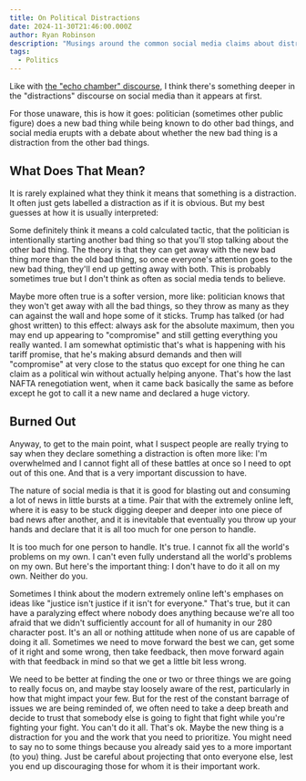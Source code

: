 ```yaml
---
title: On Political Distractions
date: 2024-11-30T21:46:00.000Z
author: Ryan Robinson
description: "Musings around the common social media claims about distractions in politics."
tags:
  - Politics
---
```


Like with [the "echo chamber" discourse](/posts/2024/echo-chambers/), I think there's something deeper in the "distractions" discourse on social media than it appears at first.

For those unaware, this is how it goes: politician (sometimes other public figure) does a new bad thing while being known to do other bad things, and social media erupts with a debate about whether the new bad thing is a distraction from the other bad things.

## What Does That Mean?

It is rarely explained what they think it means that something is a distraction. It often just gets labelled a distraction as if it is obvious. But my best guesses at how it is usually interpreted:

Some definitely think it means a cold calculated tactic, that the politician is intentionally starting another bad thing so that you'll stop talking about the other bad thing. The theory is that they can get away with the new bad thing more than the old bad thing, so once everyone's attention goes to the new bad thing, they'll end up getting away with both. This is probably sometimes true but I don't think as often as social media tends to believe.

Maybe more often true is a softer version, more like: politician knows that they won't get away with all the bad things, so they throw as many as they can against the wall and hope some of it sticks. Trump has talked (or had ghost written) to this effect: always ask for the absolute maximum, then you may end up appearing to "compromise" and still getting everything you really wanted. I am somewhat optimistic that's what is happening with his tariff promise, that he's making absurd demands and then will "compromise" at very close to the status quo except for one thing he can claim as a political win without actually helping anyone. That's how the last NAFTA renegotiation went, when it came back basically the same as before except he got to call it a new name and declared a huge victory.

## Burned Out

Anyway, to get to the main point, what I suspect people are really trying to say when they declare something a distraction is often more like: I'm overwhelmed and I cannot fight all of these battles at once so I need to opt out of this one. And that is a very important discussion to have.

The nature of social media is that it is good for blasting out and consuming a lot of news in little bursts at a time. Pair that with the extremely online left, where it is easy to be stuck digging deeper and deeper into one piece of bad news after another, and it is inevitable that eventually you throw up your hands and declare that it is all too much for one person to handle.

It is too much for one person to handle. It's true. I cannot fix all the world's problems on my own. I can't even fully understand all the world's problems on my own. But here's the important thing: I don't have to do it all on my own. Neither do you.

Sometimes I think about the modern extremely online left's emphases on ideas like "justice isn't justice if it isn't for everyone." That's true, but it can have a paralyzing effect where nobody does anything because we're all too afraid that we didn't sufficiently account for all of humanity in our 280 character post. It's an all or nothing attitude when none of us are capable of doing it all. Sometimes we need to move forward the best we can, get some of it right and some wrong, then take feedback, then move forward again with that feedback in mind so that we get a little bit less wrong.

We need to be better at finding the one or two or three things we are going to really focus on, and maybe stay loosely aware of the rest, particularly in how that might impact your few. But for the rest of the constant barrage of issues we are being reminded of, we often need to take a deep breath and decide to trust that somebody else is going to fight that fight while you're fighting your fight. You can't do it all. That's ok. Maybe the new thing is a distraction for you and the work that you need to prioritize. You might need to say no to some things because you already said yes to a more important (to you) thing. Just be careful about projecting that onto everyone else, lest you end up discouraging those for whom it is their important work.
